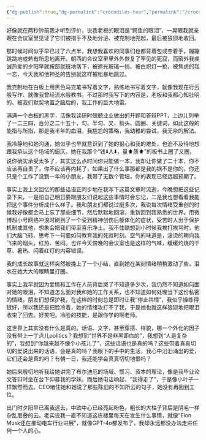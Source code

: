```yaml
---
{"dg-publish":true,"dg-permalink":"crocodiles-tear","permalink":"/crocodiles-tear/"}
---
```



好像就在两秒钟前我才听到评价，说我老板的眼泪是“鳄鱼的眼泪”，一晃眼我就亲眼在会议室里见证了它们被措手不及地分泌、被克制地兜起，最后被狼狈地收回。 

那时候时间似乎早已过了六点半，我想我喜欢的同事们也都背着包或空着手，蹦蹦跳跳地或若有所思地离开。朝西的会议室里里外外恢复了罕见的死寂，而窗外我虔诚热爱的夕阳早就按部就班地落下，被遮光玻璃一挡、被白炽灯一抢、被焦虑的我一忘，今天我和他神圣的告别就这样被粗暴地跳过。 

我克制地在白板上用黑色马克笔书写着文字，熟练地书写着文字，就像我现在行云般写作、就像我曾经流水般教书。不过那时我写下的内容是，老板和我都心知肚明的、被我们默契地置之脑后的，我工作的巨大地雷。 

满满一个白板的黑字，活像我读研时兢兢业业做出的开题和答辩PPT，上边儿列举了一二三四，百分之二十五十，勾、半勾、叉，箭头、圆圈、关键词，如此这般的能指与所指，那是我半年的血泪，我尴尬的策略，我幼稚的尝试，我无奈的解法。 

我冷静地和她沟通，她似乎也早就意识到了她的狠心和我的难处，也迫不及待地想跟我承认这个场域的逼仄。她在我那个“钱⬇️人⬇️，量⬆️质⬆️”的板书上圈了又圈，说你确实承受太多了，其实这么点时间你只能做一本，我却让你做了二十本，你不应该再自责了，你不应该再内耗了，如果出了什么事那都是我的锅不是你的，你还只是个工作了没到一年的小朋友，我带了无数个管培，你的表现已经远超预期了。 

事实上我上文回忆的那些话语正同步地在我写下这篇文章时流逝，今晚想把这些记录下来，一是怕自己明日要跟朋友们说起这些事情时会忘记，二是我也想看看我能把这个事件分析成什么样子。我和朋友们都说过挺多次，我说每次情绪受重创的时候我好像都会马上忘了那些细节，然后默默地回滚，重新回到我熟悉的世界。用微博超小号网络冲浪时刷到了一个受到精神创伤后躯体化的症状，受苦时人出于保护机制或其他，想象会把我们带至喜乐净土。我不住联想到小时候我挨打挨骂时，他们大脑飞转、思考下一句要如何教育我的死寂时刻。空气的味道是，滚烫的朝向我飞来的烟头，红热、苦闷。也许今天傍晚的会议室也是这样的气味，缓缓灼烧的干草、暑热、闪着红灯的内容错误。

我的成长故事就这样突然被挽上了一个小结，直到她在某刻情绪稍稍激动了些，泪水在她大大的眼睛里打圈。 

事实上我早就因为爱情和工作在人前背后哭了不知道多少次，我仍然不知道如何面对她的眼泪，不知道怎么面对我和她的工作关系，也不知道如何处理当下这份私密的情绪。朋友们想保护我，在这样的时刻总是即时让我“停止共情”，我似乎操练得很好，所以我还是把脸冷着，她的情绪攻打不了我，于是她也就这样狼狈地把眼泪收束了回去。好笑吧，冷脸的技能，是跟你学的啊老师。 

这世界上其实没有什么是真的。话语、文字，甚至穿搭、样貌，哪一个外化的因子没有带上一丁点儿politics？我想到“世界不是非黑即白的”，我想到“人是复杂的”，我想到“你越来越不像个小孩儿了”，这些话语也是真的吗？这些带着真真切切的爱说出来的话语，会是真的吗？我眼下的手中的生活，我心中汩汩涌出的爱，它们还会是真的吗？有朝一日，我还能学会真真切切地恨吗？

她后来殷切地听我给她讲完了布尔迪厄的场域、惯习、资本的理论，像是我毕业论文答辩时坐在台下仰慕我的学妹。而后她电话响起，“我得走了”，于是像小叶子一样飘然而去。CEO堵住她和她说了那些陈旧的不知所云的句子，她没有再回到工位。 

出门时夕阳早已离我远去，中欧中心已经亮起粉色，粗长的大柱子背后是阴毛一样杂乱层叠的云。老实说我一直不知道这栋楼里每天在发生什么事情，就像“Elon Musk还在推动电车行业进展”，就像GPT-4o都发布了，我却永远都没办法走进任何一个人的心。